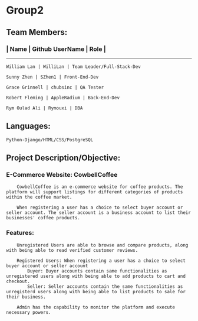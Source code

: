 # Group2

## Team Members: 
###	| Name | Github UserName |  Role  |
   _____________________________________
	William Lan | WilliLan | Team Leader/Full-Stack-Dev

	Sunny Zhen | SZhen1 | Front-End-Dev

	Grace Grinnell | chubsinc | QA Tester

	Robert Fleming | AppleRadium | Back-End-Dev

	Rym Oulad Ali | Rymouxi | DBA

## Languages:
	Python-Django/HTML/CSS/PostgreSQL

## Project Description/Objective:
###	E-Commerce Website: CowbellCoffee
		CowbellCoffee is an e-commerce website for coffee products. The platform will support listings for different categories of products within the coffee market. 
		
		When registering a user has a choice to select buyer account or seller account. The seller account is a business account to list their businesses' coffee products.
###	Features:
		Unregistered Users are able to browse and compare products, along with being able to read verified customer reviews.

		Registered Users: When registering a user has a choice to select buyer account or seller account
			Buyer: Buyer accounts contain same functionalities as unregistered users along with being able to add products to cart and checkout.
			Seller: Seller accounts contain the same functionalities as unregisterd users along with being able to list products to sale for their business.

		Admin has the capability to monitor the platform and execute necessary powers.


